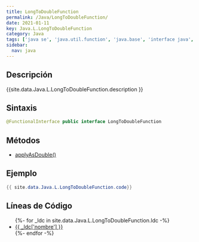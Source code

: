 ```yaml
---
title: LongToDoubleFunction
permalink: /Java/LongToDoubleFunction/
date: 2021-01-11
key: Java.L.LongToDoubleFunction
category: Java
tags: ['java se', 'java.util.function', 'java.base', 'interface java', 'Java 1.8']
sidebar: 
  nav: java
---
```


## Descripción
{{site.data.Java.L.LongToDoubleFunction.description }}

## Sintaxis
~~~java
@FunctionalInterface public interface LongToDoubleFunction
~~~

## Métodos
* [applyAsDouble()](/Java/LongToDoubleFunction/applyAsDouble/)

## Ejemplo
~~~java
{{ site.data.Java.L.LongToDoubleFunction.code}}
~~~

## Líneas de Código
<ul>
{%- for _ldc in site.data.Java.L.LongToDoubleFunction.ldc -%}
   <li>
       <a href="{{_ldc['url'] }}">{{ _ldc['nombre'] }}</a>
   </li>
{%- endfor -%}
</ul>
